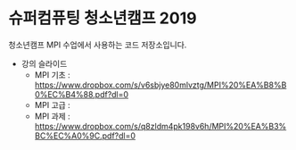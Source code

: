 # 슈퍼컴퓨팅 청소년캠프 2019

청소년캠프 MPI 수업에서 사용하는 코드 저장소입니다.

* 강의 슬라이드
  * MPI 기초 : https://www.dropbox.com/s/v6sbjye80mlvztg/MPI%20%EA%B8%B0%EC%B4%88.pdf?dl=0
  * MPI 고급 : 
  * MPI 과제 : https://www.dropbox.com/s/q8zldm4pk198v6h/MPI%20%EA%B3%BC%EC%A0%9C.pdf?dl=0
